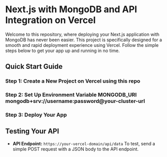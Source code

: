 Next.js with MongoDB and API Integration on Vercel
=====================================================

Welcome to this repository, where deploying your Next.js application with MongoDB has never been easier. This project is specifically designed for a smooth and rapid deployment experience using Vercel. Follow the simple steps below to get your app up and running in no time.

Quick Start Guide
-----------------

### Step 1: Create a New Project on Vercel using this repo
### Step 2: Set Up Environment Variable MONGODB_URI mongodb+srv://username:password@your-cluster-url
### Step 3: Deploy Your App

Testing Your API
----------------
*   **API Endpoint:** `https://your-vercel-domain/api/data`
 To test, send a simple POST request with a JSON body to the API endpoint.
